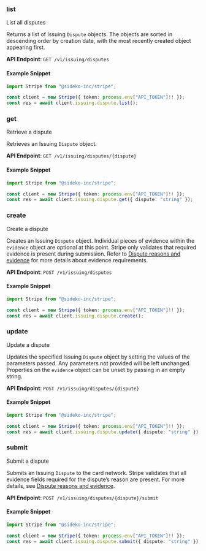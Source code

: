 
### list <a name="list"></a>
List all disputes

<p>Returns a list of Issuing <code>Dispute</code> objects. The objects are sorted in descending order by creation date, with the most recently created object appearing first.</p>

**API Endpoint**: `GET /v1/issuing/disputes`

#### Example Snippet

```typescript
import Stripe from "@sideko-inc/stripe";

const client = new Stripe({ token: process.env["API_TOKEN"]!! });
const res = await client.issuing.dispute.list();
```

### get <a name="get"></a>
Retrieve a dispute

<p>Retrieves an Issuing <code>Dispute</code> object.</p>

**API Endpoint**: `GET /v1/issuing/disputes/{dispute}`

#### Example Snippet

```typescript
import Stripe from "@sideko-inc/stripe";

const client = new Stripe({ token: process.env["API_TOKEN"]!! });
const res = await client.issuing.dispute.get({ dispute: "string" });
```

### create <a name="create"></a>
Create a dispute

<p>Creates an Issuing <code>Dispute</code> object. Individual pieces of evidence within the <code>evidence</code> object are optional at this point. Stripe only validates that required evidence is present during submission. Refer to <a href="/docs/issuing/purchases/disputes#dispute-reasons-and-evidence">Dispute reasons and evidence</a> for more details about evidence requirements.</p>

**API Endpoint**: `POST /v1/issuing/disputes`

#### Example Snippet

```typescript
import Stripe from "@sideko-inc/stripe";

const client = new Stripe({ token: process.env["API_TOKEN"]!! });
const res = await client.issuing.dispute.create();
```

### update <a name="update"></a>
Update a dispute

<p>Updates the specified Issuing <code>Dispute</code> object by setting the values of the parameters passed. Any parameters not provided will be left unchanged. Properties on the <code>evidence</code> object can be unset by passing in an empty string.</p>

**API Endpoint**: `POST /v1/issuing/disputes/{dispute}`

#### Example Snippet

```typescript
import Stripe from "@sideko-inc/stripe";

const client = new Stripe({ token: process.env["API_TOKEN"]!! });
const res = await client.issuing.dispute.update({ dispute: "string" });
```

### submit <a name="submit"></a>
Submit a dispute

<p>Submits an Issuing <code>Dispute</code> to the card network. Stripe validates that all evidence fields required for the dispute’s reason are present. For more details, see <a href="/docs/issuing/purchases/disputes#dispute-reasons-and-evidence">Dispute reasons and evidence</a>.</p>

**API Endpoint**: `POST /v1/issuing/disputes/{dispute}/submit`

#### Example Snippet

```typescript
import Stripe from "@sideko-inc/stripe";

const client = new Stripe({ token: process.env["API_TOKEN"]!! });
const res = await client.issuing.dispute.submit({ dispute: "string" });
```
